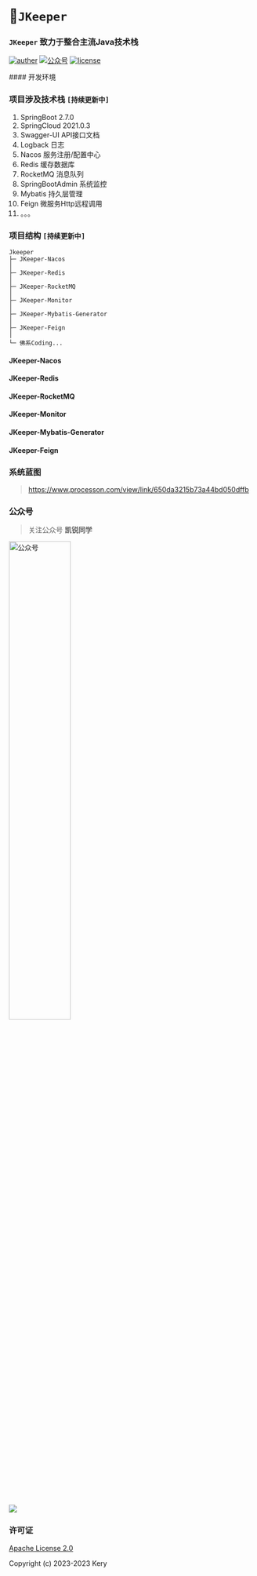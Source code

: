 # 🚀`JKeeper`

### `JKeeper` 致力于整合主流Java技术栈
<p>
    <a href="#auther"><img src="https://badgen.net/badge/Author/Kery/green?icon=azurepipelines" alt="auther"></a>
    <a href="#公众号"><img src="https://badgen.net/badge/%E5%85%AC%E4%BC%97%E5%8F%B7/%E5%87%AF%E9%94%90%E5%90%8C%E5%AD%A6/green?icon=kofi" alt="公众号"></a>
    <a href="#license"><img src="https://badgen.net/badge/license/Apache%20License%202.0/green?icon=github" alt="license"></a>
</p>
#### 开发环境

### 项目涉及技术栈 `[持续更新中]`
1. SpringBoot 2.7.0
2. SpringCloud 2021.0.3
3. Swagger-UI API接口文档
4. Logback 日志
5. Nacos 服务注册/配置中心
6. Redis 缓存数据库
7. RocketMQ 消息队列
8. SpringBootAdmin 系统监控
9. Mybatis 持久层管理
10. Feign 微服务Http远程调用
11. 。。。

### 项目结构 `[持续更新中]`
```
Jkeeper
├─ JKeeper-Nacos
│
├─ JKeeper-Redis
│
├─ JKeeper-RocketMQ
│
├─ JKeeper-Monitor
│
├─ JKeeper-Mybatis-Generator
│
├─ JKeeper-Feign
│
└─ 佛系Coding...

```
#### JKeeper-Nacos

#### JKeeper-Redis

#### JKeeper-RocketMQ

#### JKeeper-Monitor

#### JKeeper-Mybatis-Generator

#### JKeeper-Feign

### 系统蓝图
> https://www.processon.com/view/link/650da3215b73a44bd050dffb

### 公众号
> 关注公众号 **凯锐同学**

<img src="https://pic.imgdb.cn/item/65138b5dc458853aef1f648f.jpg" alt="公众号" width="50%" />

![](https://gimg2.baidu.com/image_search/src=http%3A%2F%2Fsafe-img.xhscdn.com%2Fbw1%2F6c09c295-0cea-4dc9-892a-a3fa6f7febb7%3FimageView2%2F2%2Fw%2F1080%2Fformat%2Fjpg&refer=http%3A%2F%2Fsafe-img.xhscdn.com&app=2002&size=f9999,10000&q=a80&n=0&g=0n&fmt=auto?sec=1697795519&t=50a92a69f9f0b9a16c0683bb7faa65a7)

### 许可证

[Apache License 2.0](https://gitee.com/keryshang/jkeeper/blob/master/LICENSE)

Copyright (c) 2023-2023 Kery